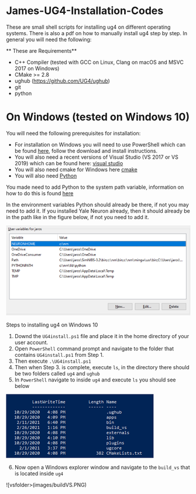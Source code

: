 # James-UG4-Installation-Codes

These are small shell scripts for installing ug4 on different operating systems.
There is also a pdf on how to manually install ug4 step by step. In general you will need the following:

** These are Requirements**

- C++ Compiler (tested with GCC on Linux, Clang on macOS and MSVC 2017 on Windows)
- CMake >= 2.8
- ughub (https://github.com/UG4/ughub)
- git
- python

# On Windows (tested on Windows 10)
You will need the following prerequisites for installation:
 - For installation on Windows you will need to use PowerShell which can be found [here](https://docs.microsoft.com/en-us/powershell/), follow the download and install instructions.
 - You will also need a recent versions of Visual Studio (VS 2017 or VS 2019) which can be found here: [visual studio](https://visualstudio.microsoft.com/)
 - You will also need cmake for Windows here [cmake](https://cmake.org/install/)
 - You will also need [Python](https://www.python.org/downloads/windows/)

You made need to add Python to the system path variable, information on how to do this is found [here](https://superuser.com/questions/949560/how-do-i-set-system-environment-variables-in-windows-10)

In the environment variables Python should already be there, if not you may need to add it.
If you installed Yale Neuron already, then it should already be in the path like in the figure below, if not you need to add it.

![pythonpath](images/pythonpath.PNG)

Steps to installing ug4 on Windows 10
1. Downd the <code>UG4install.ps1</code> file and place it in the home directory of your user account. 
2. Open <code>PowerShell</code> command prompt and navigate to the folder that contains <code>UG4install.ps1</code> from Step 1.
3. Then execute <code>.\UG4install.ps1</code>
4. Then when Step 3. is complete, execute <code>ls</code>, in the directory there should be two folders called <code>ug4</code> and <code>ughub</code>
5. In <code>PowerShell</code> navigate to inside <code>ug4</code> and execute <code>ls</code> you should see below

![ug4folder](images/ug4folder.PNG)

6. Now open a Windows explorer window and navigate to the <code>build_vs</code> that is located inside <code>ug4</code>

![vsfolder>(images/buildVS.PNG)
